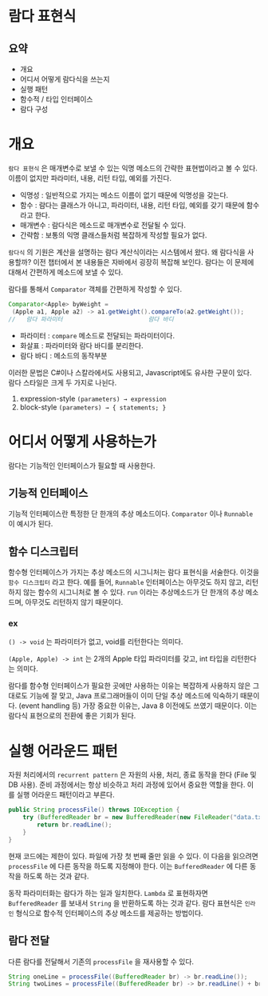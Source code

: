 # 람다 표현식

## 요약
-   개요
-   어디서 어떻게 람다식을 쓰는지
-   실행 패턴
-   함수적 / 타입 인터페이스
-   람다 구성

# 개요
`람다 표현식` 은 매개변수로 보낼 수 있는 익명 메소드의 간략한 표현법이라고 볼 수 있다. 이름이 없지만 파라미터, 내용, 리턴 타입, 예외를 가진다.

-   익명성 : 일반적으로 가지는 메소드 이름이 없기 때문에 익명성을 갖는다.
-   함수 : 람다는 클래스가 아니고, 파라미터, 내용, 리턴 타입, 예외를 갖기 때문에 함수라고 한다.
-   매개변수 : 람다식은 메소드로 매개변수로 전달될 수 있다.
-   간략함 : 보통의 익명 클래스들처럼 복잡하게 작성할 필요가 없다.

`람다식` 의 기원은 계산을 설명하는 람다 계산식이라는 시스템에서 왔다. 왜 람다식을 사용할까? 이전 챕터에서 본 내용들은 자바에서 굉장히 복잡해 보인다. 람다는 이 문제에 대해서 간편하게 메소드에 보낼 수 있다.

람다를 통해서 `Comparator` 객체를 간편하게 작성할 수 있다.

```java
Comparator<Apple> byWeight =
 (Apple a1, Apple a2) -> a1.getWeight().compareTo(a2.getWeight());
//   람다 파라미터                        람다 바디
```

-   파라미터 : `compare` 메소드로 전달되는 파라미터이다.
-   화살표 : 파라미터와 람다 바디를 분리한다.
-   람다 바디 : 메소드의 동작부분

이러한 문법은 C#이나 스칼라에서도 사용되고, Javascript에도 유사한 구문이 있다. 람다 스타일은 크게 두 가지로 나뉜다.

1.  expression-style `(parameters) → expression`
2.  block-style `(parameters) → { statements; }`

# 어디서 어떻게 사용하는가

람다는 기능적인 인터페이스가 필요할 때 사용한다.

## 기능적 인터페이스

기능적 인터페이스란 특정한 단 한개의 추상 메소드이다. `Comparator` 이나 `Runnable` 이 예시가 된다.

## 함수 디스크립터

함수형 인터페이스가 가지는 추상 메소드의 시그니처는 람다 표현식을 서술한다. 이것을 `함수 디스크립터` 라고 한다. 예를 들어, `Runnable` 인터페이스는 아무것도 하지 않고, 리턴하지 않는 함수의 시그니처로 볼 수 있다. `run` 이라는 추상메소드가 단 한개의 추상 메소드며, 아무것도 리턴하지 않기 때문이다.

### ex

`() -> void` 는 파라미터가 없고, void를 리턴한다는 의미다.

`(Apple, Apple) -> int` 는 2개의 Apple 타입 파라미터를 갖고, int 타입을 리턴한다는 의미다.

람다를 함수형 인터페이스가 필요한 곳에만 사용하는 이유는 복잡하게 사용하지 않은 그대로도 기능에 잘 맞고, Java 프로그래머들이 이미 단일 추상 메소드에 익숙하기 때문이다. (event handling 등) 가장 중요한 이유는, Java 8 이전에도 쓰였기 때문이다. 이는 람다식 표현으로의 전환에 좋은 기회가 된다.

# 실행 어라운드 패턴

자원 처리에서의 `recurrent pattern` 은 자원의 사용, 처리, 종료 동작을 한다 (File 및 DB 사용). 준비 과정에서는 항상 비슷하고 처리 과정에 있어서 중요한 역할을 한다. 이를 실행 어라운드 패턴이라고 부른다.

```java
public String processFile() throws IOException {
	try (BufferedReader br = new BufferedReader(new FileReader("data.txt"))) { 
		return br.readLine();
	}
}
```

현재 코드에는 제한이 있다. 파일에 가장 첫 번째 줄만 읽을 수 있다. 이 다음을 읽으려면 `processFile` 에 다른 동작을 하도록 지정해야 한다. 이는 `BufferedReader` 에 다른 동작을 하도록 하는 것과 같다.

동작 파라미터화는 람다가 하는 일과 일치한다. `Lambda` 로 표현하자면 `BufferedReader` 를 보내서 `String` 을 반환하도록 하는 것과 같다. 람다 표현식은 `인라인` 형식으로 함수적 인터페이스의 추상 메소드를 제공하는 방법이다.

## 람다 전달

다른 람다를 전달해서 기존의 `processFile` 을 재사용할 수 있다.

```java
String oneLine = processFile((BufferedReader br) -> br.readLine());
String twoLines = processFile((BufferedReader br) -> br.readLine() + br.readLine());
```
